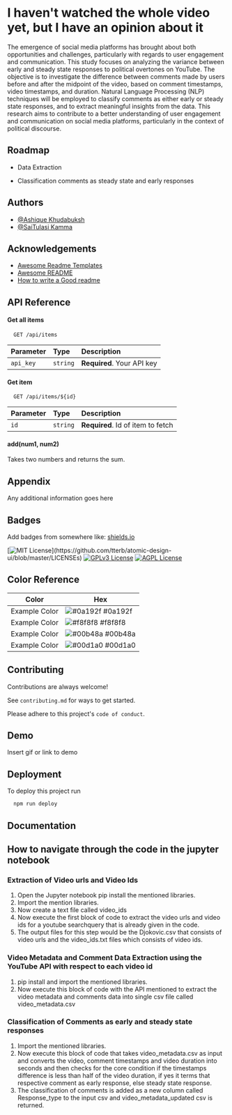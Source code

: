 
# I haven't watched the whole video yet, but I have an opinion about it
The emergence of social media platforms has brought about both opportunities and challenges, particularly with regards to user engagement and communication. This study focuses on analyzing the variance between early and steady state responses to political overtones on YouTube. The objective is to investigate the difference between comments made by users before and after the midpoint of the video, based on comment timestamps, video timestamps, and duration. Natural Language Processing (NLP) techniques will be employed to classify comments as either early or steady state responses, and to extract meaningful insights from the data. This research aims to contribute to a better understanding of user engagement and communication on social media platforms, particularly in the context of political discourse.
## Roadmap

- Data Extraction 

- Classification comments as steady state and early responses


## Authors

- [@Ashique Khudabuksh](https://www.github.com/octokatherine)
- [@SaiTulasi Kamma](https://www.github.com/octokatherine)


## Acknowledgements

 - [Awesome Readme Templates](https://awesomeopensource.com/project/elangosundar/awesome-README-templates)
 - [Awesome README](https://github.com/matiassingers/awesome-readme)
 - [How to write a Good readme](https://bulldogjob.com/news/449-how-to-write-a-good-readme-for-your-github-project)


## API Reference

#### Get all items

```http
  GET /api/items
```

| Parameter | Type     | Description                |
| :-------- | :------- | :------------------------- |
| `api_key` | `string` | **Required**. Your API key |

#### Get item

```http
  GET /api/items/${id}
```

| Parameter | Type     | Description                       |
| :-------- | :------- | :-------------------------------- |
| `id`      | `string` | **Required**. Id of item to fetch |

#### add(num1, num2)

Takes two numbers and returns the sum.


## Appendix

Any additional information goes here


## Badges

Add badges from somewhere like: [shields.io](https://shields.io/)

[![MIT License](https://img.shields.io/apm/l/atomic-design-ui.svg?)](https://github.com/tterb/atomic-design-ui/blob/master/LICENSEs)
[![GPLv3 License](https://img.shields.io/badge/License-GPL%20v3-yellow.svg)](https://opensource.org/licenses/)
[![AGPL License](https://img.shields.io/badge/license-AGPL-blue.svg)](http://www.gnu.org/licenses/agpl-3.0)

## Color Reference

| Color             | Hex                                                                |
| ----------------- | ------------------------------------------------------------------ |
| Example Color | ![#0a192f](https://via.placeholder.com/10/0a192f?text=+) #0a192f |
| Example Color | ![#f8f8f8](https://via.placeholder.com/10/f8f8f8?text=+) #f8f8f8 |
| Example Color | ![#00b48a](https://via.placeholder.com/10/00b48a?text=+) #00b48a |
| Example Color | ![#00d1a0](https://via.placeholder.com/10/00b48a?text=+) #00d1a0 |


## Contributing

Contributions are always welcome!

See `contributing.md` for ways to get started.

Please adhere to this project's `code of conduct`.


## Demo

Insert gif or link to demo


## Deployment

To deploy this project run

```bash
  npm run deploy
```


## Documentation

[](https://linktodocumentation)

## How to navigate through the code in the jupyter notebook 
### Extraction of Video urls and Video Ids 
1. Open the Jupyter notebook pip install the mentioned libraries.
2. Import the mention libraries.
3. Now create a text file called video_ids 
4. Now execute the first block of code to extract the video urls and video ids for a youtube searchquery that is already given in the code.
5. The output files for this step would be the Djokovic.csv that consists of video urls and the video_ids.txt files which consists of video ids.
### Video Metadata and Comment Data Extraction using the YouTube API with respect to each video id 
1. pip install and import the mentioned libraries.
2. Now execute this block of code with the API mentioned to extract the video metadata and comments data into single csv file called video_metadata.csv
### Classification of Comments as early and steady state responses
1. Import the mentioned libraries.
2. Now execute this block of code that takes video_metadata.csv as input and converts the video, comment timestamps and video duration into seconds and then checks for the core condition if the timestamps difference is less than half of the video duration, if yes it terms that respective comment as early response, else steady state response.
3. The classification of comments is added as a new column called Response_type to the input csv and video_metadata_updated csv is returned.